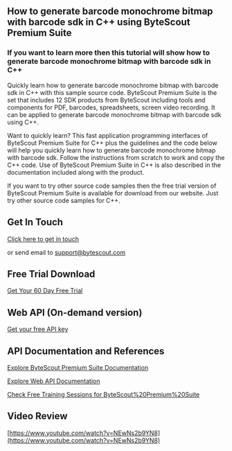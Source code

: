 ## How to generate barcode monochrome bitmap with barcode sdk in C++ using ByteScout Premium Suite

### If you want to learn more then this tutorial will show how to generate barcode monochrome bitmap with barcode sdk in C++

Quickly learn how to generate barcode monochrome bitmap with barcode sdk in C++ with this sample source code. ByteScout Premium Suite is the set that includes 12 SDK products from ByteScout including tools and components for PDF, barcodes, spreadsheets, screen video recording. It can be applied to generate barcode monochrome bitmap with barcode sdk using C++.

Want to quickly learn? This fast application programming interfaces of ByteScout Premium Suite for C++ plus the guidelines and the code below will help you quickly learn how to generate barcode monochrome bitmap with barcode sdk. Follow the instructions from scratch to work and copy the C++ code. Use of ByteScout Premium Suite in C++ is also described in the documentation included along with the product.

If you want to try other source code samples then the free trial version of ByteScout Premium Suite is available for download from our website. Just try other source code samples for C++.

## Get In Touch

[Click here to get in touch](https://bytescout.zendesk.com/hc/en-us/requests/new?subject=ByteScout%20Premium%20Suite%20Question)

or send email to [support@bytescout.com](mailto:support@bytescout.com?subject=ByteScout%20Premium%20Suite%20Question) 

## Free Trial Download

[Get Your 60 Day Free Trial](https://bytescout.com/download/web-installer?utm_source=github-readme)

## Web API (On-demand version)

[Get your free API key](https://pdf.co/documentation/api?utm_source=github-readme)

## API Documentation and References

[Explore ByteScout Premium Suite Documentation](https://bytescout.com/documentation/index.html?utm_source=github-readme)

[Explore Web API Documentation](https://pdf.co/documentation/api?utm_source=github-readme)

[Check Free Training Sessions for ByteScout%20Premium%20Suite](https://academy.bytescout.com/)

## Video Review

[https://www.youtube.com/watch?v=NEwNs2b9YN8](https://www.youtube.com/watch?v=NEwNs2b9YN8)